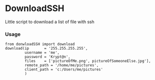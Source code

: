 # DownloadSSH
Little script to download a list of file with ssh

### Usage
```
from donwloadSSH import download
download(ip       = '255.255.255.255',
         username = 'me',
         password = 'Krypt@n',
         files    = ['pictureOfMe.png', pictureOfSomeoneElse.jpg'],
         remote_path = '/home/me/pictures',
         client_path = 'c:/Users/me/pictures'
         )
```
